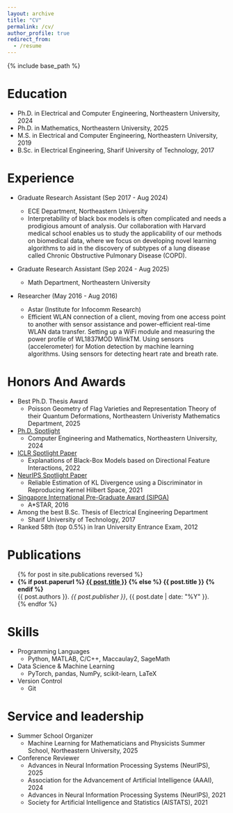 ```yaml
---
layout: archive
title: "CV"
permalink: /cv/
author_profile: true
redirect_from:
  - /resume
---
```


{% include base_path %}

Education
======
* Ph.D. in Electrical and Computer Engineering, Northeastern University, 2024
* Ph.D. in Mathematics, Northeastern University, 2025
* M.S. in Electrical and Computer Engineering, Northeastern University, 2019
* B.Sc. in Electrical Engineering, Sharif University of Technology, 2017

Experience
======
* Graduate Research Assistant (Sep 2017 - Aug 2024)
  * ECE Department, Northeastern University
  * Interpretability of black box models is often complicated and needs a prodigious amount of analysis. Our collaboration with Harvard medical school enables us to study the applicability of our methods on biomedical data, where we focus on developing novel learning algorithms to aid in the discovery of subtypes of a lung disease called Chronic Obstructive Pulmonary Disease (COPD).

* Graduate Research Assistant (Sep 2024 - Aug 2025)
  * Math Department, Northeastern University

* Researcher (May 2016 - Aug 2016)
  * Astar (Institute for Infocomm Research)
  * Efficient WLAN connection of a client, moving from one access point to another with sensor assistance and power-efficient real-time WLAN data transfer. Setting up a WiFi module and measuring the power profile of WL1837MOD WlinkTM. Using sensors (accelerometer) for Motion detection by machine learning algorithms. Using sensors for detecting heart rate and breath rate.

Honors And Awards
======
* Best Ph.D. Thesis Award
  * Poisson Geometry of Flag Varieties and Representation Theory of their Quantum Deformations, Northeastern Univeristy Mathematics Department, 2025
* [Ph.D. Spotlight](https://coe.northeastern.edu/news/phd-spotlight-aria-masoomi-phd24-computer-engineering-and-mathematics/)
  * Computer Engineering and Mathematics, Northeastern University, 2024
* [ICLR Spotlight Paper](https://openreview.net/forum?id=45Mr7LeKR9)
  * Explanations of Black-Box Models based on Directional Feature Interactions, 2022
* [NeurIPS Spotlight Paper](https://neurips.cc/virtual/2021/spotlight/27161)
  * Reliable Estimation of KL Divergence using a Discriminator in Reproducing Kernel Hilbert Space, 2021
* [Singapore International Pre-Graduate Award (SIPGA)](https://www.a-star.edu.sg/Scholarships/for-undergraduate-studies/singapore-international-pre-graduate-award-sipga)
  * A*STAR, 2016
* Among the best B.Sc. Thesis of Electrical Engineering Department
  * Sharif University of Technology, 2017
* Ranked 58th (top 0.5\%) in Iran University Entrance Exam, 2012

Publications
======
  <!-- <ul>{% for post in site.publications reversed %}
    {% include archive-single-cv.html %}
  {% endfor %}</ul> -->
  <ul class="cv-pubs">
  {% for post in site.publications reversed %}
    <li>
      <strong>
        {% if post.paperurl %}
          <a href="{{ post.paperurl }}" target="_blank">{{ post.title }}</a>
        {% else %}
          {{ post.title }}
        {% endif %}
      </strong>
      <br>
      {{ post.authors }}.
      <em>{{ post.publisher }}</em>,
      {{ post.date | date: "%Y" }}.
    </li>
  {% endfor %}
</ul>
  
<!-- Talks
======
  <ul>{% for post in site.talks reversed %}
    {% include archive-single-talk-cv.html  %}
  {% endfor %}</ul> -->
  
Skills
======
* Programming Languages
  * Python, MATLAB, C/C++, Maccaulay2, SageMath
* Data Science & Machine Learning
  * PyTorch, pandas, NumPy, scikit-learn, LaTeX
* Version Control
  * Git
  
Service and leadership
======
* Summer School Organizer
  * Machine Learning for Mathematicians and Physicists Summer School, Northeastern University, 2025
* Conference Reviewer
  * Advances in Neural Information Processing Systems (NeurIPS), 2025
  * Association for the Advancement of Artificial Intelligence (AAAI), 2024
  * Advances in Neural Information Processing Systems (NeurIPS), 2021
  * Society for Artificial Intelligence and Statistics (AISTATS), 2021
